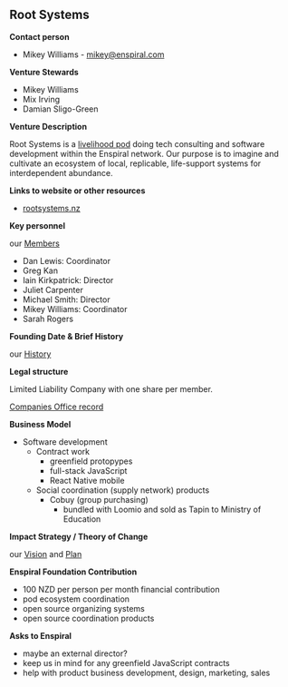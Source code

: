## Root Systems

**Contact person**

- Mikey Williams - mikey@enspiral.com

**Venture Stewards** 

* Mikey Williams
* Mix Irving
* Damian Sligo-Green

**Venture Description**

Root Systems is a [livelihood pod](https://docs.google.com/document/d/1F7GYGf_5OBmjsAJxbVQfxjFVYy1AqD9yVRsL-9mOhfY/edit#) doing tech consulting and software development within the Enspiral network. Our purpose is to imagine and cultivate an ecosystem of local, replicable, life-support systems for interdependent abundance.

**Links to website or other resources**

- [rootsystems.nz](https://www.rootsystems.nz/)

**Key personnel**

our [Members](https://www.rootsystems.nz/members/readme.html)

- Dan Lewis: Coordinator
- Greg Kan
- Iain Kirkpatrick: Director
- Juliet Carpenter
- Michael Smith: Director
- Mikey Williams: Coordinator
- Sarah Rogers

**Founding Date & Brief History**

our [History](https://www.rootsystems.nz/context/history/readme.html)

**Legal structure**

Limited Liability Company with one share per member.

[Companies Office record](http://www.companies.govt.nz/co/6185345)

**Business Model**

- Software development
  - Contract work
    - greenfield protopypes
    - full-stack JavaScript
    - React Native mobile
  - Social coordination (supply network) products
    - Cobuy (group purchasing)
      - bundled with Loomio and sold as Tapin to Ministry of Education

**Impact Strategy / Theory of Change**

our [Vision](https://www.rootsystems.nz/context/vision.html) and [Plan](https://www.rootsystems.nz/context/plan.html)

**Enspiral Foundation Contribution**

- 100 NZD per person per month financial contribution
- pod ecosystem coordination
- open source organizing systems
- open source coordination products

**Asks to Enspiral**

- maybe an external director?
- keep us in mind for any greenfield JavaScript contracts
- help with product business development, design, marketing, sales
